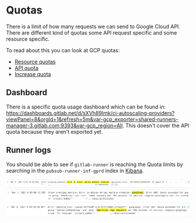 # Quotas

There is a limit of how many requests we can send to Google Cloud API.
There are different kind of quotas some API request specific and some
resource specific.

To read about this you can look at GCP quotas:

- [Resource quotas](https://cloud.google.com/compute/quotas)
- [API quota](https://cloud.google.com/docs/quota#api-specific_quota)
- [Increase quota](https://cloud.google.com/compute/quotas#requesting_additional_quota)

## Dashboard

There is a specific quota usage dashboard which can be found in:
<https://dashboards.gitlab.net/d/sXVh89Imk/ci-autoscaling-providers?viewPanel=8&orgId=1&refresh=5m&var-gcp_exporter=shared-runners-manager-3.gitlab.com:9393&var-gcp_region=All>.
This doesn't cover the API quota because they aren't exported yet.

## Runner logs

You should be able to see if `gitlab-runner` is reaching the Quota limits
by searching in the `pubsub-runner-inf-gprd` index in
[Kibana](https://log.gprd.gitlab.net/goto/0c1056bfebe7f988bbbb6119a293c448).

![resource quota exceeded example](./img/quota_exceeded_resource.png)
![api quota exceeded example](./img/quota_exceeded_api.png)
![api quota exceeded example](./img/quota_exceeded_operation.png)

